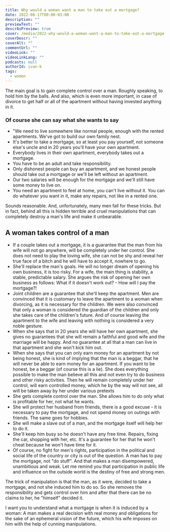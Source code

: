 ```yaml
---
title: Why would a woman want a man to take out a mortgage?
date: 2022-08-17T00:00-03:00
description: ""
previewText: ""
descrAsPreview: true
cover: /media/2022-why-would-a-woman-want-a-man-to-take-out-a-mortgage.avif
coverDescr: ""
coverAlt: ""
commentUrl: ""
videoLink: ""
videoLinkLang: ""
podcasts: null
authorId: ivan-k
tags:
  - women
---
```

The main goal is to gain complete control over a man. Roughly speaking, to hold him by the balls. And also, which is even more important, in case of divorce to get half or all of the apartment without having invested anything in it.

### Of course she can say what she wants to say ###

- "We need to live somewhere like normal people, enough with the rented apartments. We've got to build our own family nest.
- It's better to take a mortgage, so at least you pay yourself, not someone else's uncle and in 20 years you'll have your own apartment.
- Everybody lives in their own apartment, everybody takes out a mortgage.
- You have to be an adult and take responsibility.
- Only dishonest people can buy an apartment, and we honest people should take out a mortgage or we'll be left without an apartment.
- Our two salaries will be enough for the mortgage and we'll still have some money to live on.
- You need an apartment to feel at home, you can't live without it. You can do whatever you want in it, make any repairs, not like in a rented one.

Sounds reasonable. And, unfortunately, many men fall for these tricks. But in fact, behind all this is hidden terrible and cruel manipulations that can completely destroy a man's life and make it unbearable.

## A woman takes control of a man

- If a couple takes out a mortgage, it is a guarantee that the man from his wife will not go anywhere, will be completely under her control. She does not need to play the loving wife, she can not be shy and reveal her true face of a bitch and he will have to accept it, nowhere to go.
- She'll replace the man's goals. He will no longer dream of opening his own business, it is too risky. For a wife, the main thing is stability, a stable, predictable salary. She argues the risk of opening her own business as follows: What if it doesn't work out? - How will I pay the mortgage?!
- Joint children are a guarantee that she'll keep the apartment. Men are convinced that it is customary to leave the apartment to a woman when divorcing, as it is necessary for the children. We were also convinced that only a woman is considered the guardian of the children and only she takes care of the children's future. And of course leaving the apartment to the wife and leaving with nothing is considered a very noble gesture.
- When she says that in 20 years she will have her own apartment, she gives no guarantees that she will remain a faithful and good wife and the marriage will be happy. And no guarantee at all that a man can live in that apartment and she won't kick him out.
- When she says that you can only earn money for an apartment by not being honest, she is kind of implying that the man is a beggar, that he will never be able to earn money for an apartment. If you want to be honest, be a beggar (of course this is a lie). She does everything possible to make the man believe all this and not even try to do business and other risky activities. Then he will remain completely under her control, will earn controlled money, which he by the way will not see, all will be taken away by her under various pretexts
- She gets complete control over the man. She allows him to do only what is profitable for her, not what he wants.
- She will protect her husband from friends, there is a good excuse - it is necessary to pay the mortgage, and not spend money on outings with friends. The same goes for hobbies.
- She will make a slave out of a man, and the mortgage itself will help her to do it.
- She'll keep him busy so he doesn't have any free time. Repairs, fixing the car, shopping with her, etc. It's a guarantee for her that he won't cheat because he won't have time for it.
- Of course, no fight for men's rights, participation in the political and social life of the country or city is out of the question. A man has to pay the mortgage, not "do stuff". And that makes a man disempowered, unambitious and weak. Let me remind you that participation in public life and influence on the outside world is the destiny of free and strong men.

The trick of manipulation is that the man, as it were, decided to take a mortgage, and not she induced him to do so. So she removes the responsibility and gets control over him and after that there can be no claims to her, he "himself" decided it.

I want you to understand what a mortgage is when it is induced by a woman: A man makes a real decision with real money and obligations for the sake of an ephemeral vision of the future, which his wife imposes on him with the help of cunning manipulations.
